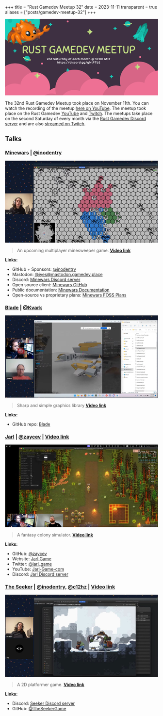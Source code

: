 +++
title = "Rust Gamedev Meetup 32"
date = 2023-11-11
transparent = true
aliases = ["posts/gamedev-meetup-32"]
+++

<!-- markdownlint-disable single-title heading-increment -->
<!-- markdownlint-disable no-blanks-blockquote no-emphasis-as-header -->
<!-- markdownlint-configure-file {"line-length": {"heading_line_length": 120}} -->

![Rust Gamedev Meetup](gamedev-meetup.png)

The 32nd Rust Gamedev Meetup took place on November 11th. You can watch the
recording of the meetup [here on YouTube][meetup-video]. The meetup took
place on the Rust Gamedev [YouTube][youtube-stream] and [Twitch][twitch-stream].
The meetups take place on the second Saturday of every month via the [Rust
Gamedev Discord server][rust-gamedev-discord] and are also [streamed on
Twitch][rust-gamedev-twitch].

[rust-gamedev-discord]: https://discord.gg/yNtPTb2
[rust-gamedev-twitch]: https://twitch.tv/rustgamedev
[meetup-video]: https://www.youtube.com/watch?v=MadryxOwjb8
[youtube-stream]: https://www.youtube.com/@RustGameDevelopment
[twitch-stream]: https://www.twitch.tv/RustGameDev

## Talks

### [Minewars][minewars-video] | [@inodentry]

[![Minewars](minewars.jpg)][minewars-video]

> An upcoming multiplayer minesweeper game. **[Video link][minewars-video]**

**Links:**

- GitHub + Sponsors: [@inodentry]
- Mastodon: [@iyes@mastodon.gamedev.place]
- Discord: [Minewars Discord server]
- Open source client: [Minewars GitHub]
- Public documentation: [Minewars Documentation]
- Open-source vs proprietary plans: [Minewars FOSS Plans]

[@inodentry]: https://github.com/inodentry
[@iyes@mastodon.gamedev.place]: https://mastodon.gamedev.place/@iyes
[Minewars GitHub]: https://github.com/IyesGames/minewars
[Minewars Documentation]: https://iyes.games/minewars/book/
[Minewars FOSS Plans]: https://iyes.games/minewars/book/foss.html
[minewars-video]: https://www.youtube.com/watch?v=Mb7Xv-Mu-G4
[Minewars Discord server]: https://discord.gg/Caxfzjwxs5

### [Blade][blade-video] | [@Kvark]

[![Blade](blade.jpg)][blade-video]

> Sharp and simple graphics library **[Video link][blade-video]**

**Links:**

- GitHub repo: [Blade]

[@Kvark]: https://github.com/kvark
[Blade]: https://github.com/kvark/blade
[blade-video]: https://youtu.be/Q5IUOvuXoC8

### [Jarl][jarl-video] | [@zaycev] | [Video link][jarl-video]

[![Jarl](jarl.jpg)][jarl-video]

> A fantasy colony simulator. **[Video link][jarl-video]**

**Links:**

- GitHub: [@zaycev]
- Website: [Jarl Game]
- Twitter: [@jarl_game]
- YouTube: [Jarl-Game-com]
- Discord: [Jarl Discord server]

[@zaycev]: https://github.com/zaycev
[Jarl Game]: https://jarl-game.com/
[@jarl_game]: https://twitter.com/jarl_game
[Jarl-Game-com]: https://www.youtube.com/@Jarl-Game-com
[Jarl Discord server]: https://discord.com/invite/Dcwemjyfbb
[jarl-video]: https://www.youtube.com/watch?v=Sv7jcyqThdM

### [The Seeker][seeker-video] | [@inodentry], [@c12hz] | [Video link][seeker-video]

[![Seeker](theseeker.jpg)][seeker-video]

> A 2D platformer game. **[Video link][seeker-video]**

**Links:**

- Discord: [Seeker Discord server]
- GitHub: [@TheSeekerGame]

[@c12hz]: https://github.com/c12hz
[Seeker Discord server]: https://discord.gg/b7YRzMFzBN
[@TheSeekerGame]: https://github.com/TheSeekerGame/TheSeeker
[seeker-video]: https://www.youtube.com/watch?v=EGIIKbnh-1M
